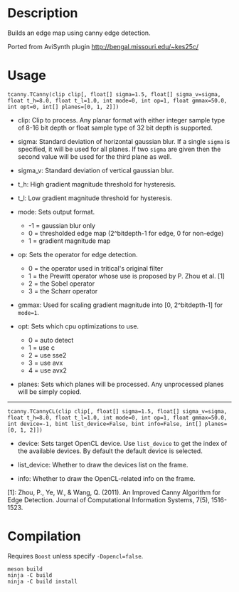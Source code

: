 Description
===========

Builds an edge map using canny edge detection.

Ported from AviSynth plugin http://bengal.missouri.edu/~kes25c/


Usage
=====

    tcanny.TCanny(clip clip[, float[] sigma=1.5, float[] sigma_v=sigma, float t_h=8.0, float t_l=1.0, int mode=0, int op=1, float gmmax=50.0, int opt=0, int[] planes=[0, 1, 2]])

* clip: Clip to process. Any planar format with either integer sample type of 8-16 bit depth or float sample type of 32 bit depth is supported.

* sigma: Standard deviation of horizontal gaussian blur. If a single `sigma` is specified, it will be used for all planes. If two `sigma` are given then the second value will be used for the third plane as well.

* sigma_v: Standard deviation of vertical gaussian blur.

* t_h: High gradient magnitude threshold for hysteresis.

* t_l: Low gradient magnitude threshold for hysteresis.

* mode: Sets output format.
  * -1 = gaussian blur only
  * 0 = thresholded edge map (2^bitdepth-1 for edge, 0 for non-edge)
  * 1 = gradient magnitude map

* op: Sets the operator for edge detection.
  * 0 = the operator used in tritical's original filter
  * 1 = the Prewitt operator whose use is proposed by P. Zhou et al. [1]
  * 2 = the Sobel operator
  * 3 = the Scharr operator

* gmmax: Used for scaling gradient magnitude into [0, 2^bitdepth-1] for `mode=1`.

* opt: Sets which cpu optimizations to use.
  * 0 = auto detect
  * 1 = use c
  * 2 = use sse2
  * 3 = use avx
  * 4 = use avx2

* planes: Sets which planes will be processed. Any unprocessed planes will be simply copied.

---

    tcanny.TCannyCL(clip clip[, float[] sigma=1.5, float[] sigma_v=sigma, float t_h=8.0, float t_l=1.0, int mode=0, int op=1, float gmmax=50.0, int device=-1, bint list_device=False, bint info=False, int[] planes=[0, 1, 2]])

* device: Sets target OpenCL device. Use `list_device` to get the index of the available devices. By default the default device is selected.

* list_device: Whether to draw the devices list on the frame.

* info: Whether to draw the OpenCL-related info on the frame.

[1]: Zhou, P., Ye, W., & Wang, Q. (2011). An Improved Canny Algorithm for Edge Detection. Journal of Computational Information Systems, 7(5), 1516-1523.


Compilation
===========

Requires `Boost` unless specify `-Dopencl=false`.

```
meson build
ninja -C build
ninja -C build install
```
